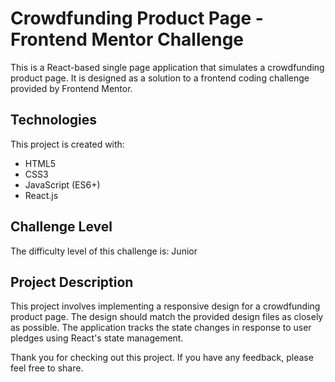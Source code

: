 # Crowdfunding Product Page - Frontend Mentor Challenge

This is a React-based single page application that simulates a crowdfunding product page. It is designed as a solution to a frontend coding challenge provided by Frontend Mentor.

## Technologies

This project is created with:
- HTML5
- CSS3
- JavaScript (ES6+)
- React.js

## Challenge Level

The difficulty level of this challenge is: Junior

## Project Description

This project involves implementing a responsive design for a crowdfunding product page. The design should match the provided design files as closely as possible. The application tracks the state changes in response to user pledges using React's state management.

Thank you for checking out this project. If you have any feedback, please feel free to share.
